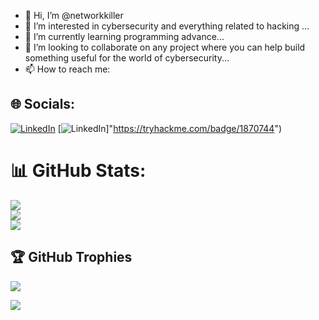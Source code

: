 - 👋 Hi, I’m @networkkiller
- 👀 I’m interested  in cybersecurity and everything related to hacking ...
- 🌱 I’m currently learning programming advance...
- 💞️ I’m looking to collaborate on any project where you can help build something useful for the world of cybersecurity...
- 📫 How to reach me: 

<!---
networkkiller/networkkiller is a ✨ special ✨ repository because its `README.md` (this file) appears on your GitHub profile.
You can click the Preview link to take a look at your changes.
--->


## 🌐 Socials:
[![LinkedIn](https://img.shields.io/badge/LinkedIn-%230077B5.svg?logo=linkedin&logoColor=white)](https://www.linkedin.com/in/johan-aybar-hernandez-1a6b85243) 
[![LinkedIn](https://img.shields.io/badge/LinkedIn-%230077B5.svg?logo=linkedin&logoColor=white)]"https://tryhackme.com/badge/1870744")
# 📊 GitHub Stats:
![](https://github-readme-stats.vercel.app/api?username=Networkkiller&theme=dark&hide_border=false&include_all_commits=true&count_private=true)<br/>
![](https://github-readme-streak-stats.herokuapp.com/?user=Divanny&theme=dark&hide_border=false)<br/>
![](https://github-readme-stats.vercel.app/api/top-langs/?username=Networkkiller&theme=dark&hide_border=false&include_all_commits=true&count_private=true&layout=compact)
## 🏆 GitHub Trophies
![](https://github-profile-trophy.vercel.app/?username=Networkkiller&theme=radical&no-frame=true&no-bg=false&margin-w=4)

[![](https://visitcount.itsvg.in/api?id=Networkkiller&icon=0&color=0)](https://visitcount.itsvg.in)

